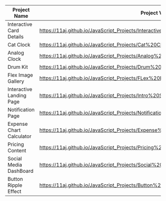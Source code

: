 | Project Name              |  Project View Link |
| -------------------------| -------------------- |
| Interactive Card Details | https://11aj.github.io/JavaScript_Projects/Interactive%20Card%20Details%20Form/index.html                          |
| Cat Clock                | https://11aj.github.io/JavaScript_Projects/Cat%20Clock/Cat%20Clock.html                                            |
| Analog Clock             | https://11aj.github.io/JavaScript_Projects/Analog%20Clock/index.html                                               |
| Drum Kit                 | https://11aj.github.io/JavaScript_Projects/Drum%20Kit/index.html                                                   |
| Flex Image Gallery       | https://11aj.github.io/JavaScript_Projects/FLex%20Image%20Gallery/index.html                                       |  
| Interactive Landing Page | https://11aj.github.io/JavaScript_Projects/Intro%20Section%20With%20dropdown%20menu/index.html                     | 
| Notification Page        | https://11aj.github.io/JavaScript_Projects/Notification%20Page/index.html                                          |
| Expense Chart Calculator | https://11aj.github.io/JavaScript_Projects/Expense%20Chart%20Component/index.html                                  |
| Pricing Content          | https://11aj.github.io/JavaScript_Projects/Pricing%20Content%20with%20Toggle%20Button/index.html                   |
| Social Media DashBoard   | https://11aj.github.io/JavaScript_Projects/Social%20Media%20Dashboard/index.html                                   |
| Button Ripple Effect     | https://11aj.github.io/JavaScript_Projects/Button%20Ripple%20Effect/index.html                                     |
